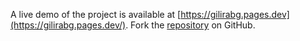 A live demo of the project is available at [https://gilirabg.pages.dev](https://gilirabg.pages.dev/).
Fork the [repository](https://github.com/mutilbogeh) on GitHub.